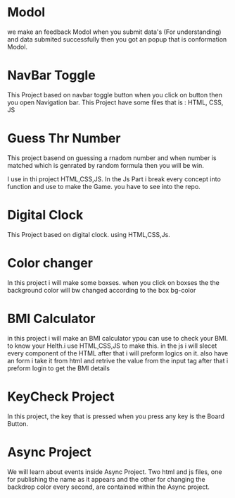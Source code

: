 <h1>Modol</h1>
we make an feedback Modol when you submit data's (For understanding) and data submited successfully then you got an popup that is conformation Modol.


<h1>NavBar Toggle</h1>

This Project based on navbar toggle button when you click on button then you open Navigation bar.
This Project have some files that is : HTML, CSS, JS

<h1>Guess Thr Number</h1>

This project basend on guessing a rnadom number and when number is matched which is genrated by random formula then you will be win.

I use in thi project HTML,CSS,JS.
In the Js Part i break every concept into function and use to make the Game.
you have to see into the repo.


<h1>Digital Clock</h1>

This Project based on digital clock. using HTML,CSS,Js.


<h1>Color changer</h1>

In this project i will make some boxses. when you click on boxses the the background color will bw changed according to the box bg-color

<h1>BMI Calculator</h1>

in this project i will make an BMI calculator ypou can use to check your BMI. to know your Helth.i use HTML,CSS,JS to make this. in the js i will slecet every component of the HTML after that i will preform logics on it. also have an form i take it from html and retrive the value from the input tag after that i preform login to get the BMI details


<h1>KeyCheck Project</h1>

In this project, the key that is pressed when you press any key is the Board Button.

<h1>Async Project </h1>

We will learn about events inside Async Project. Two html and js files, one for publishing the name as it appears and the other for changing the backdrop color every second, are contained within the Async project.